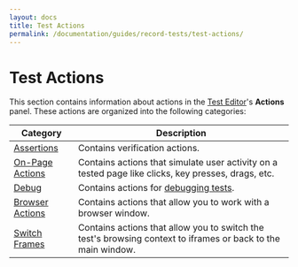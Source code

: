 ```yaml
---
layout: docs
title: Test Actions
permalink: /documentation/guides/record-tests/test-actions/
---
```

# Test Actions

This section contains information about actions in the [Test Editor](../../../../user-interface/test-editor.md)'s **Actions** panel. These actions are organized into the following categories:

Category              | Description
--------------------- | --------------
[Assertions](assertions.md) | Contains verification actions.
[On-Page Actions](on-page-actions/README.md) | Contains actions that simulate user activity on a tested page like clicks, key presses, drags, etc.
[Debug](debug.md) | Contains actions for [debugging tests](../../debug-tests.md).
[Browser Actions](browser-actions.md) | Contains actions that allow you to work with a browser window.
[Switch Frames](switch-frames.md) | Contains actions that allow you to switch the test's browsing context to iframes or back to the main window.
